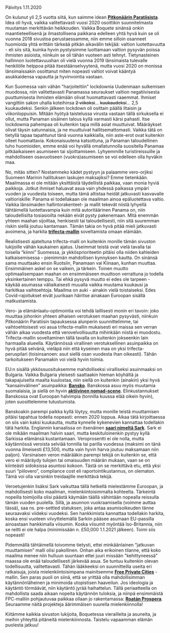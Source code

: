 Päivitys 1.11.2020

On kulunut yli 2,5 vuotta siitä, kun saimme idean **[Pitkonäärin Paratiisista](http://www.pitkonaarinparatiisi.info/old.html)**. Idea oli hyvä, vaikka valitettavasti vuosi 2020 osoittikin suunnitelmasta muutaman merkittävän heikkouden. Vaikka Boquete sinänsä onkin maantieteellisenä ja ilmastollisena paikkana edelleen yhtä hyvä kuin se oli vuonna 2018 sivustoa perustaessamme, niin emme silloin osanneet huomioida yhtä erittäin tärkeää pitkän aikavälin tekijää: valtion luotettavuutta - eli siis sitä, kuinka hyvin pystyisimme luottamaan valtion pysyvän poissa ihmisten asioista, niinkuin se oli tähän vuoteen asti tehnyt. Tietynasteinen hallinnon luotettavuushan oli vielä vuonna 2019 länsimaista tulevalle henkilölle helppoa pitää itsestäänselvyytenä, mutta vuosi 2020 on monissa länsimaissakin osoittanut miten nopeasti valtiot voivat kääntyä asukkaidensa vapautta ja hyvinvointia vastaan.

Kun Suomessa vain vähän "harjoiteltiin" lockdownia Uudenmaan sulkemisen muodossa, niin valitettavasti Panamassa seuraukset valtion negatiivisesta puuttumisesta ihmisten elämään olivat huomattavasti raaemmat.  Ihmiset vangittiin sakon uhalla koteihinsa ~~2 viikoksi~~… ~~kuukaudeksi~~… 2,5 kuukaudeksi. Senkin jälkeen lockdown oli osittain päällä iltaisin ja viikonloppuisin. Mitään hyötyä taistelussa virusta vastaan tällä sirkuksella ei ollut, mutta Panaman sisäinen talous kyllä varmasti kärsi pahasti. Itse lockdownia pahempaa oli kuitenkin tapa millä asiat muuttuivat. Määräykset olivat täysin satunnaisia, ja ne muuttuivat hallitsemattomasti. Vaikka tätä on tietyllä tapaa tapahtunut tänä vuonna kaikkialla, niin aste-erot ovat kuitenkin olleet huomattavia. Kokonaisuutena katsottuna, ja Panaman taloudellinen tuho huomioiden, emme enää voi hyvällä omallatunnolla suositella Panamaa pitkäaikaiseen asumiseen tai sijoittamiseen. Lyhyemmille turistireissuille ja mahdolliseen osavuotiseen (vuokra)asumiseen se voi edelleen olla hyväkin maa.

No, mitäs sitten? Nostammeko kädet pystyyn ja palaamme vero-orjiksi Suomeen Marinin hallituksen laskujen maksajiksi? Emme tietenkään. Maailmassa ei ole mitään yksittäistä täydellistä paikkaa, vaan monia hyviä paikkoja. Jotkut ihmiset haluavat asua vain yhdessä paikassa ympäri vuoden ja vuodesta toiseen, mutta tämä altistaa heidät jatkuvasti kasvavalle valtioriskille: Panama ei todellakaan ole maailman ainoa epäluotettava valtio. Vaikka länsimaiden hallintorakenteet- ja mallit tekevät niistä lyhyellä tähtäimellä luotettavampia kuin mitä autoritäärinen Panama on, niin taloudellisilta tosiasioilta nekään eivät pysty pakenemaan. Mitä enemmän yhteen maahan sijoittaa, henkisesti tai taloudellisesti, niin sitä suuremman riskin siellä joutuu kantamaan. Tämän takia on hyvä pitää mieli jatkuvasti avoimena, ja harkita **[trifecta-mallin](https://nomadcapitalist.com/2017/10/11/trifecta-travel-less-tax-free-nomad/)** soveltamista omaan elämään.

Realistisesti ajateltuna trifecta-malli on kuitenkin monille tämän sivuston lukijoille vähän kaukainen ajatus. Useimmat teistä ovat vielä tavalla tai toisella “kiinni” Suomessa, ja ykkösprioriteetin pitäisi olla niiden kahleiden katkaisemisessa - pienimmän mahdollisen kynnyksen kautta. On sinänsä sama muuttaako ensin Ruotsiin, Panamaan vai Kiinaan, kunhan muuttaa. Ensimmäinen askel on se vaikein, ja tärkein. Toinen muutto optimaalisempaan maahan on ensimmäiseen muuttoon verrattuna jo todella yksinkertainen temppu. Tai ehkä pysyvä muutto ei edes ole tarpeen - käykää asumassa väliaikaisesti muualla vaikka muutama kuukausi ja harkitkaa vaihtoehtoja. Maailma on auki - ainakin vielä toistaiseksi. Edes Covid-rajoitukset eivät juurikaan häiritse ainakaan Euroopan sisällä matkustamista.

Vero- ja elämänlaatu-optimointia voi tehdä laillisesti monin eri tavoin: joko muuttaa johonkin yhteen alhaisen verotuksen maahan pysyvästi, niinkuin Pitkonäärin Paratiisin tapauksessa alunperin suunnittelimme, tai vaihtoehtoisesti voi asua trifecta-mallin mukaisesti eri maissa sen verran vähän aikaa vuodesta että verovelvollisuutta mihinkään niistä ei muodostu. Trifecta-mallin soveltaminen tällä tavalla on kuitenkin jokseenkin lain harmaalla alueella. Käytännössä virallinen verotuksellinen asuinpaikka on hyvä pitää selvänä, vieläpä niin että kyseinen maa on yksi trifecta-peruspilari (toisinsanoen: asut siellä osan vuodesta ihan oikeasti). Tähän tarkoitukseen Panamakin voi vielä hyvin toimia.

EU:n sisällä ykkössuosituksemme mahdolliseksi viralliseksi asuinmaaksi on Bulgaria. Vaikka Bulgaria yleisesti saattaakin hieman köyhältä ja takapajuiselta maalta kuulostaa, niin siellä on kuitenkin (ainakin) yksi hyvä “kansainvälinen” asuinpaikka: **[Bansko](https://en.wikipedia.org/wiki/Bansko)**. Banskossa asuu myös muutamia suomalaisia, ja siellä on hyvin **[aktiivinen nomad-scene](https://coworkingbansko.com)**. Elinkustannukset Banskossa ovat Euroopan halvimpia (tonnilla kuussa elää oikein hyvin), joten suosittelemme tutustumista.

Banskoakin parempi paikka kyllä löytyy, mutta monille teistä muuttamisen pitäisi tapahtua todella nopeasti: ennen 2020 loppua. Aikaa tätä kirjoittaessa on siis vain kaksi kuukautta, mutta kynnelle kykenevien kannattaa todellakin tätä harkita. Englannin kanaalissa on itsenäinen **[saari nimeltä Sark](https://www.swen-lorenz.com/sark-society/)**. Sark ei ole mikään maailman halvin saari, mutta keskituloinenkin pystyy kyllä Sarkissa elämänsä kustantamaan. Veroprosentti ei ole nolla, mutta käytännössä veroista selviää tonnilla tai parilla vuodessa (maksimi on tänä vuonna ilmeisesti £13,500, mutta vain hyvin harva joutuu maksamaan niin paljon). Varsinaisen veron määrääkin parempi tekijä on kuitenkin se, että vero ei määräydy tulojen tai omaisuuden määrän mukaan, vaan se on kiinteästi sidoksissa asuntosi kokoon. Tästä on se merkittävä etu, että yksi suuri “piilovero”, compliance cost eli raportointikustannus, on olematon. Tämä voi olla varsinkin treidaajille merkittävä tekijä.

Veroetujenkin lisäksi Sark vaikuttaa tällä hetkellä mielestämme Euroopan, ja mahdollisesti koko maailman, mielenkiintoisimmalta kohteelta.
Tärkeintä nopeilla toimijoilla olisi päästä käymään täällä vähintään nopealla reissulla tämän vuoden puolella. Sillä, ja asunnon vuokraamisella (voimme auttaa tässä), saa ns. pre-settled statuksen, joka antaa asumisoikeuden tänne seuraavaksi viideksi vuodeksi. Sen hankkimista kannattaa todellakin harkita, koska ensi vuoteen viivyttelemällä Sarkiin pääsee asumaan EU-passilla ainoastaan hankkimalla viisumin. Koska viisumit myöntää Iso-Britannia, niin se reitti ei ole halpa (minimissään n. £50,000 1.1.2021 jälkeen). Toimi siis nopeasti!

Pidemmällä tähtäimellä toivomme tietysti, ettei minkäänlainen “jatkuvan muuttamisen” malli olisi pakollinen. Onhan aika erikoinen tilanne, että koko maailma menee niin hulluun suuntaan ettei juuri missään "kehittyneessä" maassa ole enää taloudellisesti järkevää asua. Se tuntuu kuitenkin olevan todellisuutta, valitettavasti. Tähän lääkkeeksi on suunnitteilla useita eri ratkaisuja, joista mielenkiintoisimpana mainitsemme **[Free Private Cities](https://www.freeprivatecities.com/en/)** -mallin. Sen paras puoli on siinä, että se yrittää olla mahdollisimman käytännönläheinen ja minimoida utopistisen haaveilun. Jos ideologia ja käytäntö törmäävät, niin käytäntö jyrää haihattelun. Tällä periaatteella on mahdollista saada aikaan nopeita käytännön tuloksia, ja niinpä ensimmäistä FPC-malliin pohjautuvaa paikkaa ollaan jo rakentamassa: **[Roatán Prospera](https://www.prospera.hn)**. Seuraamme näitä projekteja äärimmäisen suurella mielenkiinnolla!

Kiitämme kaikkia sivuston lukijoita, Boquetessa vierailleita ja asuneita, ja meihin yhteyttä pitäneitä mielenkiinnosta. Taistelu vapaamman elämän puolesta jatkuu!
